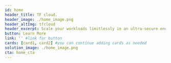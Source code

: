 ```yaml
---
id: home
header_title: TF cloud.
header_image: ./home_image.png
header_altImg: tfcloud
header_excerpt: Scale your workloads limitlessly in an ultra-secure end-to-end environment.
button: Learn More
link: '' #link for button
cards: [card1, card2] #you can continue adding cards as needed
solution_image: ./home_image.png
cta: home_cta
---
```

